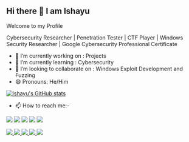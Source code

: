 ## Hi there 👋 I am Ishayu
Welcome to my Profile

Cybersecurity Researcher | Penetration Tester | CTF Player | Windows Security Researcher | Google Cybersecurity Professional Certificate

- 🔭 I’m currently working on : Projects
- 🌱 I’m currently learning : Cybersecurity
- 👯 I’m looking to collaborate on : Windows Exploit Development and Fuzzing
- 😄 Pronouns: He/Him 


[![Ishayu's GitHub stats](https://github-readme-stats.vercel.app/api?username=ISH2YU&hide=prs&show_icons=true&theme=radical)](https://github.com/anuraghazra/github-readme-stats)

- 📫 How to reach me:-

<p align="center">

<a target="_blank" href="https://www.linkedin.com/in/ishayu-potey-89777324b/s"><img src="https://img.shields.io/badge/-LinkedIn-0077B5?style=for-the-badge&logo=Linkedin&logoColor=white"></img></a>
<a target="_blank" href="mailto:ishayupotey@gmail.com"><img src="https://img.shields.io/badge/-Gmail-D14836?style=for-the-badge&logo=Gmail&logoColor=white"></img></a>
<a target="_blank" href="https://discord.com/channels/@drago0287"><img src="https://img.shields.io/badge/-Discord-5865F2?style=for-the-badge&logo=discord&logoColor=white"></img></a>
<a target="_blank" href="https://medium.com/@ishayupotey"><img src="https://img.shields.io/badge/-Medium-12100E?style=for-the-badge&logo=Medium&logoColor=white"></img></a>
<a target="_blank" href="https://twitter.com/Ishayu55328698"><img src="https://img.shields.io/badge/-Twitter-1DA1F2?style=for-the-badge&logo=Twitter&logoColor=white"></img></a>


</p>      
<p align="left">  
<a href="https://github.com/harish-sethuraman/readme-components">
 <img  src="https://readme-components.vercel.app/api?component=logo&fill=black&logo=Python&animation=spin&svgfill=15d8fe">  
 </a>
   <a href="https://github.com/harish-sethuraman/readme-components">
<img  src="https://readme-components.vercel.app/api?component=logo&fill=black&logo=C&svgfill=2d79c7">
</a>
 <a href="https://github.com/harish-sethuraman/readme-components">
 <img  src="https://readme-components.vercel.app/api?component=logo&fill=black&logo=node.js&svgfill=659b60">
</a>
<a href="https://github.com/harish-sethuraman/readme-components">
<img  src="https://readme-components.vercel.app/api?component=logo&fill=black&logo=javascript&svgfill=df5c43">  
</a>
<a href="https://github.com/harish-sethuraman/readme-components">
<img  src="https://readme-components.vercel.app/api?component=logo&fill=black&logo=github">
</a>
